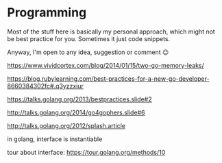 # Programming

Most of the stuff here is basically my personal approach, which might not be best practice for you. Sometimes it just code snippets. 

Anyway, I'm open to any idea, suggestion or comment 😉

https://www.vividcortex.com/blog/2014/01/15/two-go-memory-leaks/

https://blog.rubylearning.com/best-practices-for-a-new-go-developer-8660384302fc#.q3yzzxiur

https://talks.golang.org/2013/bestpractices.slide#2

http://talks.golang.org/2014/go4gophers.slide#6

http://talks.golang.org/2012/splash.article

in golang, interface is instantiable

tour about interface: https://tour.golang.org/methods/10